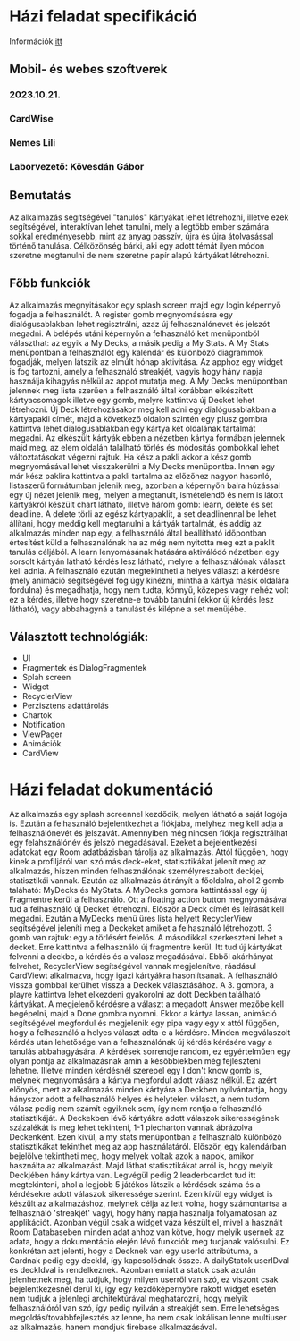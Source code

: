 # Házi feladat specifikáció

Információk [itt](https://viauac00.github.io/laborok/hf)

## Mobil- és webes szoftverek
### 2023.10.21.
### CardWise
### Nemes Lili
### Laborvezető: Kövesdán Gábor

## Bemutatás

Az alkalmazás segítségével "tanulós" kártyákat lehet létrehozni, illetve ezek segítségével, interaktívan lehet tanulni, mely a legtöbb ember számára sokkal eredményesebb, mint az anyag passzív, újra és újra átolvasással történő tanulása. Célközönség bárki, aki egy adott témát ilyen módon szeretne megtanulni de nem szeretne papír alapú kártyákat létrehozni.

## Főbb funkciók

Az alkalmazás megnyitásakor egy splash screen majd egy login képernyő fogadja a felhasználót. A register gomb megnyomásásra egy dialógusablakban lehet regisztrálni, azaz új felhasználónevet és jelszót megadni. A belépés utáni képernyőn a felhasználó két menüpontból választhat: az egyik a My Decks, a másik pedig a My Stats. A My Stats menüpontban a felhasználót egy kalendár és különböző diagrammok fogadják, melyen látszik az elmúlt hónap aktivitása. Az apphoz egy widget is fog tartozni, amely a felhasználó streakjét, vagyis hogy hány napja használja kihagyás nélkül az appot mutatja meg. A My Decks menüpontban jelennek meg lista szerűen a felhasználó által korábban elkészített kártyacsomagok illetve egy gomb, melyre kattintva új Decket lehet létrehozni. Új Deck létrehozásakor meg kell adni egy dialógusablakban a kártyapakli címét, majd a következő oldalon szintén egy plusz gombra kattintva lehet dialógusablakban egy kártya két oldalának tartalmát megadni. Az elkészült kártyák ebben a nézetben  kártya formában jelennek majd meg, az elem oldalán található törlés és módosítás gombokkal lehet változtatásokat végezni rajtuk. Ha kész a pakli akkor a kész gomb megnyomásával lehet visszakerülni a My Decks menüpontba. Innen egy már kész paklira kattintva a pakli tartalma az előzőhez nagyon hasonló, listaszerű formátumban jelenik meg, azonban a képernyőn balra húzással egy új nézet jelenik meg, melyen a megtanult, ismételendő és nem is látott kártyákról készült chart látható, illetve három gomb: learn, delete és set deadline. A delete törli az egész kártyapaklit, a set deadlinennal be lehet állítani, hogy meddig kell megtanulni a kártyák tartalmát, és addig az alkalmazás minden nap egy, a felhasználó által beállítható időpontban értesítést küld a felhasználónak ha az még nem nyitotta meg ezt a paklit tanulás céljából. A learn lenyomásának hatására aktiválódó nézetben egy sorsolt kártyán látható kérdés lesz látható, melyre a felhasználónak választ kell adnia. A felhasználó ezután megtekintheti a helyes választ a kérdésre (mely animáció segítségével fog úgy kinézni, mintha a kártya másik oldalára fordulna) és megadhatja, hogy nem tudta, könnyű, közepes vagy nehéz volt ez a kérdés, illetve hogy szeretne-e tovább tanulni (ekkor új kérdés lesz látható), vagy abbahagyná a tanulást és kilépne a set menüjébe.



## Választott technológiák:

- UI
- Fragmentek és DialogFragmentek
- Splah screen
- Widget
- RecyclerView
- Perzisztens adattárolás
- Chartok
- Notification
- ViewPager
- Animációk
- CardView


# Házi feladat dokumentáció
Az alkalmazás egy splash screennel kezdődik, melyen látható a saját logója is. Ezután a felhasználó bejelentkezhet a fiókjába, melyhez meg kell adja a felhasználónevét és jelszavát. Amennyiben még nincsen fiókja regisztrálhat egy felahsználónév és jelszó megadásával. Ezeket a bejelentkezési adatokat egy Room adatbázisban tárolja az alkalmazás. Attól függően, hogy kinek a profiljáról van szó más deck-eket, statisztikákat jelenít meg az alkalmazás, hiszen minden felhasználónak személyreszabott deckjei, statisztikái vannak. Ezután az alkalmazás átirányít a főoldalra, ahol 2 gomb taláható: MyDecks és MyStats. A MyDecks gombra kattintással egy új Fragmentre kerül a felhasználó. Ott a floating action button megnyomásával tud a felhasználó új Decket létrehozni. Először a Deck címét és leírását kell megadni. Ezután a MyDecks menü üres lista helyett RecyclerView segítségével jeleníti meg a Deckeket amiket a felhasználó létrehozott. 3 gomb van rajtuk: egy a törlésért felelős. A másodikkal szerkeszteni lehet a decket. Erre kattintva a felhasználó új fragmentre kerül. Itt tud új kártyákat felvenni a deckbe, a kérdés és a válasz megadásával. Ebből akárhányat felvehet, RecyclerView segítségével vannak megjelenítve, ráadásul CardViewt alkalmazva, hogy igazi kártyákra hasonlítsanak. A felhasználó vissza gombbal kerülhet vissza a Deckek választásához. A 3. gombra, a playre kattintva lehet elkezdeni gyakorolni az dott Deckben található kártyákat. A megjelenő kérdésre a választ a megadott Answer mezőbe kell begépelni, majd a Done gombra nyomni. Ekkor a kártya lassan, animáció segítségével megfordul és megjelenik egy pipa vagy egy x attól függően, hogy a felhasználó a helyes választ adta-e a kérdésre. Minden megválaszolt kérdés után lehetősége van a felhasználónak új kérdés kérésére vagy a tanulás abbahagyására. A kérdések sorrendje random, ez egyértelműen egy olyan pontja az alkalmazásnak amin a későbbiekben még fejleszteni lehetne. Illetve minden kérdésnél szerepel egy I don't know gomb is, melynek megnyomására a kártya megfordul adott válasz nélkül. Ez azért előnyös, mert az alkalmazás minden kártyára a Deckben nyilvántartja, hogy hányszor adott a felhasználó helyes és helytelen választ, a nem tudom válasz pedig nem számít egyiknek sem, így nem rontja a felhasználó statisztikáját. A Deckekben lévő kártyákra adott válaszok sikerességének százalékát is meg lehet tekinteni, 1-1 piecharton vannak ábrázolva Deckenként. Ezen kívül, a my stats menüpontban a felhasználó különböző statisztikákat tekinthet meg az app használatáról. Először, egy kalendárban bejelölve tekintheti meg, hogy melyek voltak azok a napok, amikor használta az alkalmazást. Majd láthat statisztikákat arról is, hogy melyik Deckjében hány kártya van. Legvégül pedig 2 leaderboardot tud itt megtekinteni, ahol a legjobb 5 játékos látszik a kérdések száma és a kérdésekre adott válaszok sikeressége szerint. Ezen kívül egy widget is készült az alkalmazáshoz, melynek célja az lett volna, hogy számontartsa a felhasználó 'streakjét' vagyi, hogy hány napja használja folyamatosan az applikációt. Azonban végül csak a widget váza készült el, mivel a használt Room Databaseben minden adat ahhoz van kötve, hogy melyik usernek az adata, hogy a dokumentáció elején lévő funkciók meg tudjanak valósulni. Ez konkrétan azt jelenti, hogy a Decknek van egy userId attribútuma, a Cardnak pedig egy deckId, így kapcsolódnak össze. A dailyStatok userIDval és deckIdval is rendelkeznek. Azonban emiatt a statok csak azután jelenhetnek meg, ha tudjuk, hogy milyen userről van szó, ez viszont csak bejelentkezésnél derül ki, így egy kezdőképernyőre rakott widget esetén nem tudjuk a jelenlegi architektúrával meghatározni, hogy melyik felhasználóról van szó, így pedig nyilván a streakjét sem. Erre lehetséges megoldás/továbbfejlesztés az lenne, ha nem csak lokálisan lenne multiuser az alkalmazás, hanem mondjuk firebase alkalmazásával.
